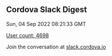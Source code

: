 ## Cordova Slack Digest
Sun, 04 Sep 2022 08:21:33 GMT

[User count: 4698](https://cordova.slack.com/)


Join the conversation at [slack.cordova.io](http://slack.cordova.io/)
